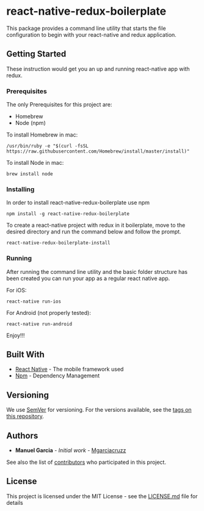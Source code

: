 # react-native-redux-boilerplate
This package provides a command line utility that starts the file configuration to begin with your react-native and redux application.


## Getting Started

These instruction would get you an up and running react-native app with redux.

### Prerequisites
The only Prerequisites for this project are:
  * Homebrew
  * Node (npm)

To install Homebrew in mac:

```
/usr/bin/ruby -e "$(curl -fsSL https://raw.githubusercontent.com/Homebrew/install/master/install)"
```

To install Node in mac:

```
brew install node
```

### Installing

In order to install react-native-redux-boilerplate use npm

```
npm install -g react-native-redux-boilerplate
```

To create a react-native project with redux in it boilerplate, move to the desired directory and run the command below
and follow the prompt.

```
react-native-redux-boilerplate-install
```
### Running

After running the command line utility and the basic folder structure has been created you can run your app as
a regular react native app.

For iOS:

```
react-native run-ios
```

For Android (not properly tested):

```
react-native run-android
```

Enjoy!!!

## Built With

* [React Native](https://facebook.github.io/react-native/) - The mobile framework used
* [Npm](https://www.npmjs.com/) - Dependency Management

## Versioning

We use [SemVer](http://semver.org/) for versioning. For the versions available, see the [tags on this repository](https://github.com/mgarciacruzz/react-native-redux-boilerplate/tags).

## Authors

* **Manuel Garcia** - *Initial work* - [Mgarciacruzz](https://github.com/mgarciacruzz)

See also the list of [contributors](https://github.com/mgarciacruzz/react-native-redux-boilerplate/contributors) who participated in this project.

## License

This project is licensed under the MIT License - see the [LICENSE.md](LICENSE.md) file for details

